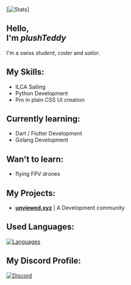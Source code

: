 [![Stats](https://github-readme-stats.vercel.app/api?username=plushTeddy&show_icons=true&border_radius=49)]


Hello, \
I'm _plushTeddy_
-

I'm a swiss _student_, _coder_ and _sailor_.


My Skills:
-

- ILCA Sailing
- Python Development
- Pro in plain CSS UI creation


Currently learning:
-

- Dart / Flutter Development
- Golang Development


Wan't to learn:
-

- flying FPV drones


My Projects:
-

- __[unviewed.xyz](https://unviewed.xyz)__ | A Development community


Used Languages:
-
[![Languages](https://github-readme-stats.vercel.app/api/top-langs/?username=plushTeddy&layout=compact&border_radius=49)](https://github.com/anuraghazra/github-readme-stats)


My Discord Profile:
-
[![Discord](https://lanyard-profile-readme.vercel.app/api/755112341548433489?theme=light&bg=6495ed&animated=true&hideDiscrim=false&borderRadius=49px&hideTimestamp=true&)](https://discord.com/users/755112341548433489)
